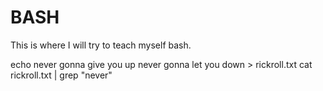 # BASH
This is where I will try to teach myself bash.

echo never gonna give you up never gonna let you down > rickroll.txt
cat rickroll.txt | grep "never"
